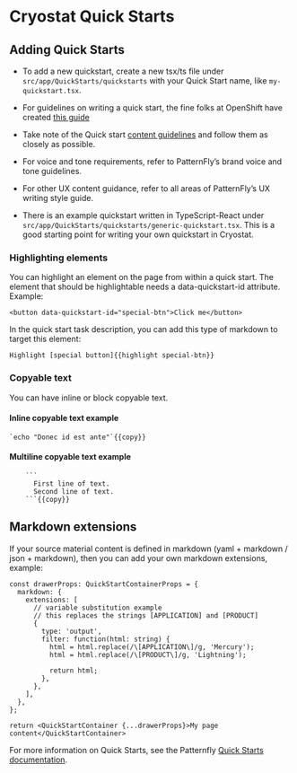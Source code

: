 # Cryostat Quick Starts

## Adding Quick Starts
<!---
TODO: Fix this section when quickstarts are categorized 
-->

* To add a new quickstart, create a new tsx/ts file under `src/app/QuickStarts/quickstarts` with your Quick Start name, like `my-quickstart.tsx`.

* For guidelines on writing a quick start, the fine folks at OpenShift have created [this guide](https://docs.openshift.com/container-platform/4.9/web_console/creating-quick-start-tutorials.html)

* Take note of the Quick start [content guidelines](https://docs.openshift.com/container-platform/4.9/web_console/creating-quick-start-tutorials.html#quick-start-content-guidelines_creating-quick-start-tutorials) and follow them as closely as possible.

* For voice and tone requirements, refer to PatternFly’s brand voice and tone guidelines.
* For other UX content guidance, refer to all areas of PatternFly’s UX writing style guide.

* There is an example quickstart written in TypeScript-React under `src/app/QuickStarts/quickstarts/generic-quickstart.tsx`. This is a good starting point for writing your own quickstart in Cryostat.

### Highlighting elements

You can highlight an element on the page from within a quick start. The element that should be highlightable needs a data-quickstart-id attribute. Example:
```
<button data-quickstart-id="special-btn">Click me</button>
```

In the quick start task description, you can add this type of markdown to target this element:
```
Highlight [special button]{{highlight special-btn}}
```

### Copyable text

You can have inline or block copyable text.

#### Inline copyable text example
```
`echo "Donec id est ante"`{{copy}}
```

#### Multiline copyable text example
```
    ```
      First line of text.
      Second line of text.
    ```{{copy}}
```

## Markdown extensions
If your source material content is defined in markdown (yaml + markdown / json + markdown), then you can add your own markdown extensions, example:
```
const drawerProps: QuickStartContainerProps = {
  markdown: {
    extensions: [
      // variable substitution example
      // this replaces the strings [APPLICATION] and [PRODUCT]
      {
        type: 'output',
        filter: function(html: string) {
          html = html.replace(/\[APPLICATION\]/g, 'Mercury');
          html = html.replace(/\[PRODUCT\]/g, 'Lightning');

          return html;
        },
      },
    ],
  },
};

return <QuickStartContainer {...drawerProps}>My page content</QuickStartContainer>
```

For more information on Quick Starts, see the Patternfly [Quick Starts documentation](https://github.com/patternfly/patternfly-quickstarts/blob/main/packages/module/README.md).

<!---
TODO: Add section on i18n localization when it is ready
-->
